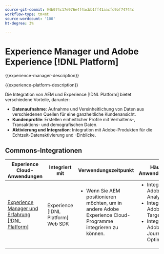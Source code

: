 ```yaml
---
source-git-commit: 94b074c17e976e4f4acbb1ff41aacfc9bf74744c
workflow-type: tm+mt
source-wordcount: '100'
ht-degree: 3%

---
```



# Experience Manager und Adobe Experience [!DNL Platform]

{{experience-manager-description}}

{{experience-platform-description}}

Die Integration von AEM und Experience [!DNL Platform] bietet verschiedene Vorteile, darunter:

+ **Datenaufnahme**: Aufnahme und Vereinheitlichung von Daten aus verschiedenen Quellen für eine ganzheitliche Kundenansicht.
+ **Kundenprofile**: Erstellen einheitlicher Profile mit Verhaltens-, Transaktions- und demografischen Daten.
+ **Aktivierung und Integration**: Integration mit Adobe-Produkten für die Echtzeit-Datenaktivierung und -Einblicke.

## Commons-Integrationen

<table>
    <thead>
        <tr>
            <th>Experience Cloud-Anwendungen</th>
            <th>Integriert mit</th>
            <th>Verwendungszeitpunkt</th>
            <th>Häufige Anwendungsfälle</th>
        </tr>
    </thead>
    <tbody>
        <tr>
            <td><a href="https://experienceleague.adobe.com/docs/experience-manager-learn/sites/integrations/experience-platform/web-sdk.html" target="_blank" rel="noreferrer">Experience Manager und Erfahrung [!DNL Platform]</a></td>
            <td>Experience [!DNL Platform] Web SDK</td>
            <td>
                <ul style="margin-top: 0;">
                    <li>Wenn Sie AEM positionieren möchten, um in andere Adobe Experience Cloud-Programme integrieren zu können.</li>
                </ul>
            </td>
            <td>
                <ul style="margin-top: 0;">
                  <li>Integration mit Adobe [!DNL Analytics].</li>
                  <li>Integration mit Adobe [!DNL Target].</li>
                  <li>Integration mit Adobe Journey Optimizer.</li>
                </ul>
            </td>
        </tr>        
    </tbody>          
</table>
